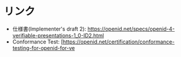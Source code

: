 # リンク
- 仕様書(Implementer's draft 2): https://openid.net/specs/openid-4-verifiable-presentations-1_0-ID2.html
- Conformance Test: [https://openid.net/certification/conformance-testing-for-openid-for-ve